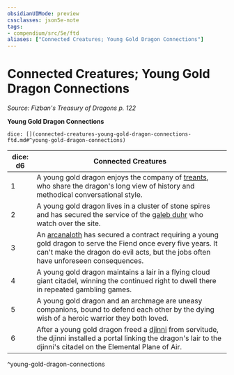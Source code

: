 ```yaml
---
obsidianUIMode: preview
cssclasses: json5e-note
tags:
- compendium/src/5e/ftd
aliases: ["Connected Creatures; Young Gold Dragon Connections"]
---
```

# Connected Creatures; Young Gold Dragon Connections
*Source: Fizban's Treasury of Dragons p. 122* 

**Young Gold Dragon Connections**

`dice: [](connected-creatures-young-gold-dragon-connections-ftd.md#^young-gold-dragon-connections)`

| dice: d6 | Connected Creatures |
|----------|---------------------|
| 1 | A young gold dragon enjoys the company of [treants](compendium/bestiary/plant/treant.md), who share the dragon's long view of history and methodical conversational style. |
| 2 | A young gold dragon lives in a cluster of stone spires and has secured the service of the [galeb duhr](compendium/bestiary/elemental/galeb-duhr.md) who watch over the site. |
| 3 | An [arcanaloth](compendium/bestiary/fiend/arcanaloth.md) has secured a contract requiring a young gold dragon to serve the Fiend once every five years. It can't make the dragon do evil acts, but the jobs often have unforeseen consequences. |
| 4 | A young gold dragon maintains a lair in a flying cloud giant citadel, winning the continued right to dwell there in repeated gambling games. |
| 5 | A young gold dragon and an archmage are uneasy companions, bound to defend each other by the dying wish of a heroic warrior they both loved. |
| 6 | After a young gold dragon freed a [djinni](compendium/bestiary/elemental/djinni.md) from servitude, the djinni installed a portal linking the dragon's lair to the djinni's citadel on the Elemental Plane of Air. |
^young-gold-dragon-connections